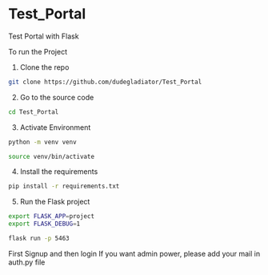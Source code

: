 # Test_Portal
Test Portal with Flask

To run the Project 

1. Clone the repo
```sh
git clone https://github.com/dudegladiator/Test_Portal
```

2. Go to the source code
```sh
cd Test_Portal
```

3. Activate Environment
```sh
python -m venv venv
```
```sh
source venv/bin/activate
```

4. Install the requirements 
```sh
pip install -r requirements.txt
```

5. Run  the Flask project
```sh
export FLASK_APP=project
export FLASK_DEBUG=1
```
```sh
flask run -p 5463
```

First Signup and then login
If you want admin power, please add your mail in auth.py file 



